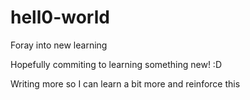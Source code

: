 # hell0-world
Foray into new learning

Hopefully commiting to learning something new! :D

Writing more so I can learn a bit more and reinforce this 
